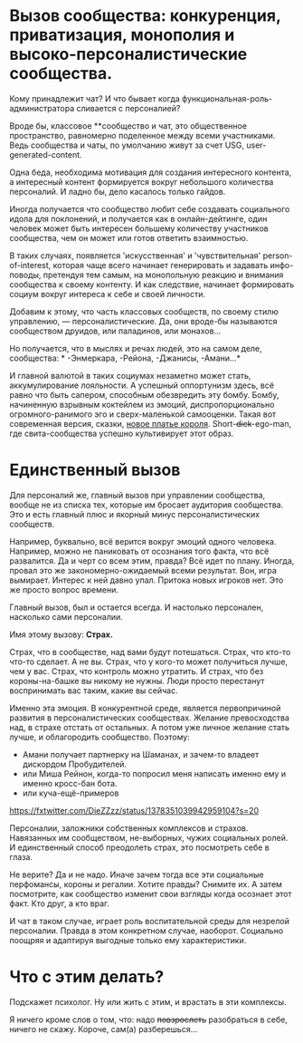 # Вызов сообщества: конкуренция, приватизация, монополия и высоко-персоналистические сообщества.

Кому принадлежит чат? И что бывает когда функциональная-роль-администратора сливается с персоналией?

Вроде бы, классовое **сообщество и чат, это общественное пространство, равномерно поделенное между всеми участниками. Ведь сообщества и чаты, по умолчанию живут за счет USG, user-generated-content. 

Одна беда, необходима мотивация для создания интересного контента, а интересный контент формируется вокруг небольшого количества персоналий. И ладно бы, дело касалось только гайдов. 

Иногда получается что сообщество любит себе создавать социального идола для поклонений, и получается как в онлайн-дейтинге, один человек может быть интересен большему количеству участников сообщества, чем он может или готов ответить взаимностью.

В таких случаях, появляется 'искусственная' и 'чувствительная' person-of-interest, которая чаще всего начинает генерировать и задавать инфо-поводы, претендуя тем самым, на монопольную реакцию и внимания сообщества к своему контенту. И как следствие, начинает формировать социум вокруг интереса к себе и своей личности.

Добавим к этому, что часть классовых сообществ, по своему стилю управлению, — персоналистические. Да, они вроде-бы называются сообществом друидов, или паладинов, или монахов...

Но получается, что в мыслях и речах людей, это на самом деле, сообщества: * -Энмеркара, -Рейона, -Джанисы, -Амани...*

И главной валютой в таких социумах незаметно может стать, аккумулирование лояльности. А успешный оппортунизм здесь, всё равно что быть сапером, способным обезвредить эту бомбу. Бомбу, начиненную взрывным коктейлем из эмоций, диспропорционально огромного-ранимого эго и сверх-маленькой самооценки. Такая вот современная версия, сказки, [новое платье короля](https://ru.wikipedia.org/wiki/Новое_платье_короля). Short-~~dick~~-ego-man, где свита-сообщества успешно культивирует этот образ.

# Единственный вызов

Для персоналий же, главный вызов при управлении сообщества, вообще не из списка тех, которые им бросает аудитория сообщества. Это и есть главный плюс и якорный минус персоналистических сообществ.

Например, буквально, всё верится вокруг эмоций одного человека.
Например, можно не паниковать от осознания того факта, что всё развалится. Да и черт со всем этим, правда?
Всё идет по плану. Иногда, провал это же закономерно-ожидаемый всеми результат.
Вон, игра вымирает. Интерес к ней давно упал. Притока новых игроков нет.
Это же просто вопрос времени.

Главный вызов, был и остается всегда. И настолько персонален, насколько сами персоналии.

Имя этому вызову: **Страх.**

Страх, что в сообществе, над вами будут потешаться.
Страх, что кто-то что-то сделает. А не вы.
Страх, что у кого-то может получиться лучше, чем у вас.
Страх, что контроль можно утратить.
И страх, что без короны-на-башке вы никому не нужны. Люди просто перестанут воспринимать вас таким, какие вы сейчас.

Именно эта эмоция. В конкурентной среде, является первопричиной развития в персоналистических сообществах.
Желание превосходства над, в страхе отстать от остальных.
А потом уже личное желание стать лучше, и облагородить сообщество. Поэтому:

- Амани получает партнерку на Шаманах, и зачем-то владеет дискордом Пробудителей.
- или Миша Рейнон, когда-то попросил меня написать именно ему и именно кросс-бан бота.
- или куча-ещё-примеров

https://fxtwitter.com/DieZZzz/status/1378351039942959104?s=20

Персоналии, заложники собственных комплексов и страхов.
Навязанных им сообществом, не-выборных, чужих социальных ролей.
И единственный способ преодолеть страх, это посмотреть себе в глаза.

Не верите? Да и не надо. Иначе зачем тогда все эти социальные перфомансы, короны и регалии.
Хотите правды? Снимите их. А затем посмотрите, как сообщество изменит свои взгляды когда осознает этот факт. Кто друг, а кто враг.

И чат в таком случае, играет роль воспитательной среды для незрелой персоналии. Правда в этом конкретном случае, наоборот. Социально поощряя и адаптируя выгодные только ему характеристики. 

# Что с этим делать?

Подскажет психолог. Ну или жить с этим, и врастать в эти комплексы.

Я ничего кроме слов о том, что: надо ~~повзрослеть~~ разобраться в себе, ничего не скажу.
Короче, сам(а) разберешься...